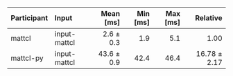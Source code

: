 | Participant | Input | Mean [ms] | Min [ms] | Max [ms] | Relative |
|:---|:---|---:|---:|---:|---:|
| mattcl | input-mattcl | 2.6 ± 0.3 | 1.9 | 5.1 | 1.00 |
| mattcl-py | input-mattcl | 43.6 ± 0.9 | 42.4 | 46.4 | 16.78 ± 2.17 |

